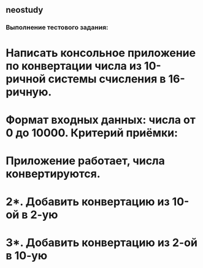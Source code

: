 ## neostudy
### Выполнение тестового задания:

# Написать консольное приложение по конвертации числа из 10-ричной системы счисления в 16-ричную. 
# Формат входных данных: числа от 0 до 10000. Критерий приёмки: 
# Приложение работает, числа конвертируются. 
# 2*. Добавить конвертацию из 10-ой в 2-ую 
# 3*. Добавить конвертацию из 2-ой в 10-ую
